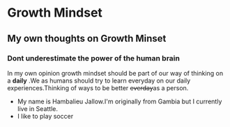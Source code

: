 # Growth Mindset
## My own thoughts on Growth Minset
### Dont underestimate the power of the human brain
In my own opinion growth mindset should be part of our way of thinking on a **daily** .We as humans should try to learn everyday on our daily experiences.Thinking of ways to be better ~~everday~~as a person.
- My name is Hambalieu Jallow.I'm originally from Gambia but I currently live in Seattle.
- I like to play soccer 
